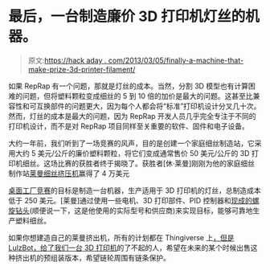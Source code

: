 # 最后，一台制造廉价 3D 打印机灯丝的机器。

> 原文:[https://hack aday . com/2013/03/05/finally-a-machine-that-make-prize-3d-printer-filament/](https://hackaday.com/2013/03/05/finally-a-machine-that-makes-cheap-3d-printer-filament/)

如果 RepRap 有一个问题，那就是灯丝的成本。当然，分割 3D 模型也有计算困难的问题，但将塑料颗粒变成细丝的 5 到 10 倍的加价是最大的问题。这甚至比兼容性和可互换部件的问题更大，因为每个人都会将“标准”打印机设计分叉几十次。然而，灯丝的成本是最大的问题，因为 RepRap 开发人员几乎完全专注于不同的打印机设计，而不是对 RepRap 项目同样至关重要的软件、固件和电子设备。

大约一年前，我们听到了一场竞赛的风声，目的是创建一个家庭细丝制造站，它采用大约 5 美元/公斤的廉价塑料颗粒，将它们变成通常售价 50 美元/公斤的 3D 打印机细丝。这场比赛的获胜者终于揭晓了。获胜者[休·莱曼]刚刚为他的家庭细丝制作站[莱曼细丝挤压机](http://www.thingiverse.com/thing:34653)赢得了 4 万美元

[桌面工厂竞赛](http://hackaday.com/2012/05/22/win-40000-for-squirting-plastic-out-of-a-nozzle/)的目标是制造一台机器，生产适用于 3D 打印机的灯丝，总制造成本低于 250 美元。[莱曼]通过使用一些电机、3D 打印部件、PID 控制器和[现成的螺旋钻头](http://www.ebay.com/itm/Kawasaki-5-8-in-x-18-in-Auger-Drill-Bit-New-/271098028753?pt=LH_DefaultDomain_0&hash=item3f1eb3a2d1)(顺便说一下，这是他使用的实际型号和供应商)来实现目标，能够可靠地生产塑料细丝。

如果你想建造自己的莱曼挤出机，所有的计划都在 Thingiverse 上[，但是 LulzBot，](http://www.thingiverse.com/thing:34653)[给了我们一台 3D 打印机](http://hackaday.com/2013/02/09/adventures-in-3d-printing-our-first-week-with-the-lulzbot-ao-100/)的了不起的人，希望在未来的某个时候出售这种挤出机的预组装版本，希望链轮周围有链条保护。